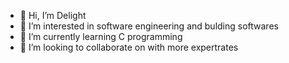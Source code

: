 - 👋 Hi, I’m Delight
- 👀 I’m interested in software engineering and bulding softwares
- 🌱 I’m currently learning C programming
- 💞️ I’m looking to collaborate on with more expertrates

<!---
delightba/delightba is a ✨ special ✨ repository because its `README.md` (this file) appears on your GitHub profile.
You can click the Preview link to take a look at your changes.
--->
